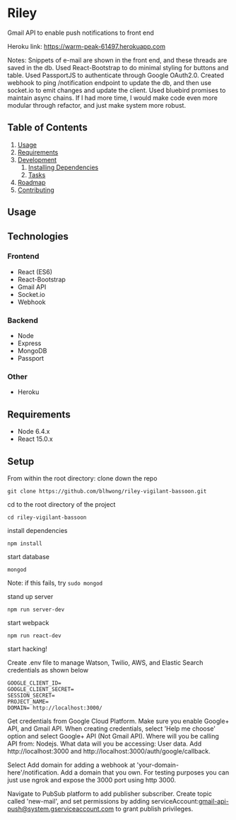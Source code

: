 # Riley
Gmail API to enable push notifications to front end

Heroku link: https://warm-peak-61497.herokuapp.com

Notes:
Snippets of e-mail are shown in the front end, and these threads are saved in the db. Used React-Bootstrap to do minimal styling for buttons and table. Used PassportJS to authenticate through Google OAuth2.0. Created webhook to ping /notification endpoint to update the db, and then use socket.io to emit changes and update the client. Used bluebird promises to maintain async chains. If I had more time, I would make code even more modular through refactor, and just make system more robust.

## Table of Contents

1. [Usage](#Usage)
1. [Requirements](#requirements)
1. [Development](#development)
    1. [Installing Dependencies](#installing-dependencies)
    1. [Tasks](#tasks)
1. [Roadmap](#roadmap)
1. [Contributing](#contributing)

## Usage

## Technologies

### Frontend
- React (ES6)
- React-Bootstrap
- Gmail API
- Socket.io
- Webhook

### Backend
- Node
- Express
- MongoDB
- Passport

### Other
- Heroku


## Requirements

- Node 6.4.x
- React 15.0.x


## Setup

From within the root directory:
clone down the repo
```
git clone https://github.com/blhwong/riley-vigilant-bassoon.git
```
cd to the root directory of the project
```
cd riley-vigilant-bassoon
```
install dependencies
```
npm install
```
start database
```
mongod
```
Note: if this fails, try ``` sudo mongod ```

stand up server
```
npm run server-dev
```
start webpack
```
npm run react-dev
```
start hacking!

Create .env file to manage Watson, Twilio, AWS, and Elastic Search credentials as shown below
```
GOOGLE_CLIENT_ID=
GOOGLE_CLIENT_SECRET=
SESSION_SECRET=
PROJECT_NAME=
DOMAIN= http://localhost:3000/
```

Get credentials from Google Cloud Platform. Make sure you enable Google+ API, and Gmail API.
When creating credentials, select 'Help me choose' option and select Google+ API (Not Gmail API).
Where will you be calling API from: Nodejs.
What data will you be accessing: User data.
Add http://localhost:3000 and http://localhost:3000/auth/google/callback.

Select Add domain for adding a webhook at 'your-domain-here'/notification. Add a domain that you own. For testing purposes you can just use ngrok and expose the 3000 port using http 3000.

Navigate to PubSub platform to add publisher subscriber. Create topic called 'new-mail', and set permissions by adding serviceAccount:gmail-api-push@system.gserviceaccount.com to grant publish privileges.

